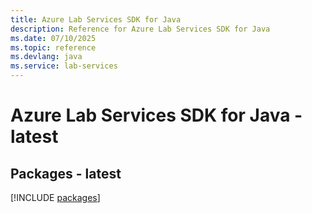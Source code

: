 ```yaml
---
title: Azure Lab Services SDK for Java
description: Reference for Azure Lab Services SDK for Java
ms.date: 07/10/2025
ms.topic: reference
ms.devlang: java
ms.service: lab-services
---
```

# Azure Lab Services SDK for Java - latest
## Packages - latest
[!INCLUDE [packages](lab-services-index.md)]